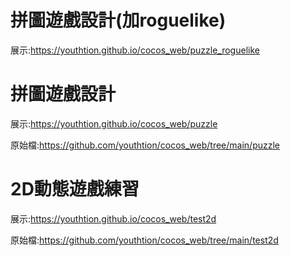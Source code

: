 # 拼圖遊戲設計(加roguelike)
展示:https://youthtion.github.io/cocos_web/puzzle_roguelike

# 拼圖遊戲設計
展示:https://youthtion.github.io/cocos_web/puzzle

原始檔:https://github.com/youthtion/cocos_web/tree/main/puzzle

# 2D動態遊戲練習
展示:https://youthtion.github.io/cocos_web/test2d

原始檔:https://github.com/youthtion/cocos_web/tree/main/test2d
